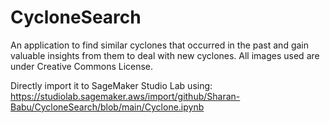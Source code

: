 # CycloneSearch

An application to find similar cyclones that occurred in the past and gain valuable insights from them to deal with new cyclones. All images used are under Creative Commons License.

Directly import it to SageMaker Studio Lab using: https://studiolab.sagemaker.aws/import/github/Sharan-Babu/CycloneSearch/blob/main/Cyclone.ipynb
